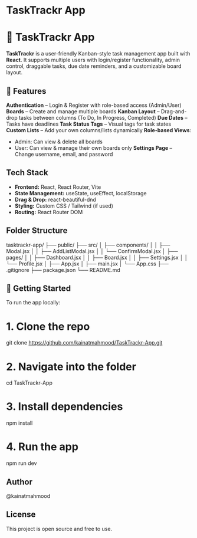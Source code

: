 # TaskTrackr App
# 📝 TaskTrackr App

**TaskTrackr** is a user-friendly Kanban-style task management app built with **React**. It supports multiple users with login/register functionality, admin control, draggable tasks, due date reminders, and a customizable board layout.

## 🚀 Features

 **Authentication** – Login & Register with role-based access (Admin/User)
 **Boards** – Create and manage multiple boards
**Kanban Layout** – Drag-and-drop tasks between columns (To Do, In Progress, Completed)
**Due Dates** – Tasks have deadlines
**Task Status Tags** – Visual tags for task states
**Custom Lists** – Add your own columns/lists dynamically
   **Role-based Views**:
  - Admin: Can view & delete all boards
  - User: Can view & manage their own boards only
**Settings Page** – Change username, email, and password


##  Tech Stack

- **Frontend:** React, React Router, Vite
- **State Management:** useState, useEffect, localStorage
- **Drag & Drop:** react-beautiful-dnd
- **Styling:** Custom CSS / Tailwind (if used)
- **Routing:** React Router DOM

##  Folder Structure

tasktrackr-app/
├── public/
├── src/
│ ├── components/
│ │ ├── Modal.jsx
│ │ ├── AddListModal.jsx
│ │ └── ConfirmModal.jsx
│ ├── pages/
│ │ ├── Dashboard.jsx
│ │ ├── Board.jsx
│ │ ├── Settings.jsx
│ │ └── Profile.jsx
│ ├── App.jsx
│ ├── main.jsx
│ └── App.css
├── .gitignore
├── package.json
└── README.md


## 🔧 Getting Started

To run the app locally:

# 1. Clone the repo
git clone https://github.com/kainatmahmood/TaskTrackr-App.git

# 2. Navigate into the folder
cd TaskTrackr-App

# 3. Install dependencies
npm install

# 4. Run the app
npm run dev

## Author
@kainatmahmood

 ## License
This project is open source and free to use.
